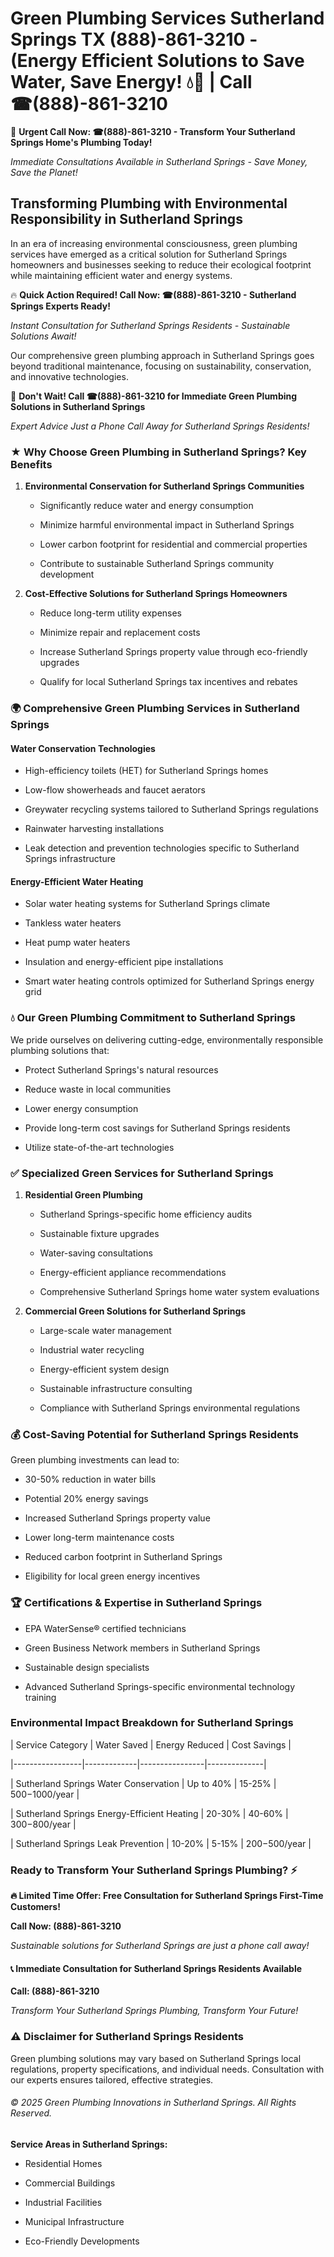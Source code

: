 # Green Plumbing Services Sutherland Springs TX (888)-861-3210 - (Energy Efficient Solutions to Save Water, Save Energy! 💧🌿 | Call ☎(888)-861-3210

🚨 **Urgent Call Now: ☎(888)-861-3210 - Transform Your Sutherland Springs Home's Plumbing Today!**
*Immediate Consultations Available in Sutherland Springs - Save Money, Save the Planet!*

## Transforming Plumbing with Environmental Responsibility in Sutherland Springs

In an era of increasing environmental consciousness, green plumbing services have emerged as a critical solution for Sutherland Springs homeowners and businesses seeking to reduce their ecological footprint while maintaining efficient water and energy systems. 

🔥 **Quick Action Required! Call Now: ☎(888)-861-3210 - Sutherland Springs Experts Ready!**
*Instant Consultation for Sutherland Springs Residents - Sustainable Solutions Await!*

Our comprehensive green plumbing approach in Sutherland Springs goes beyond traditional maintenance, focusing on sustainability, conservation, and innovative technologies.

🚨 **Don't Wait! Call ☎(888)-861-3210 for Immediate Green Plumbing Solutions in Sutherland Springs**
*Expert Advice Just a Phone Call Away for Sutherland Springs Residents!*

### ★ Why Choose Green Plumbing in Sutherland Springs? Key Benefits

1. **Environmental Conservation for Sutherland Springs Communities** 
   - Significantly reduce water and energy consumption
   - Minimize harmful environmental impact in Sutherland Springs
   - Lower carbon footprint for residential and commercial properties
   - Contribute to sustainable Sutherland Springs community development

2. **Cost-Effective Solutions for Sutherland Springs Homeowners** 
   - Reduce long-term utility expenses
   - Minimize repair and replacement costs
   - Increase Sutherland Springs property value through eco-friendly upgrades
   - Qualify for local Sutherland Springs tax incentives and rebates

### 🌍 Comprehensive Green Plumbing Services in Sutherland Springs

#### Water Conservation Technologies
- High-efficiency toilets (HET) for Sutherland Springs homes
- Low-flow showerheads and faucet aerators
- Greywater recycling systems tailored to Sutherland Springs regulations
- Rainwater harvesting installations
- Leak detection and prevention technologies specific to Sutherland Springs infrastructure

#### Energy-Efficient Water Heating
- Solar water heating systems for Sutherland Springs climate
- Tankless water heaters
- Heat pump water heaters
- Insulation and energy-efficient pipe installations
- Smart water heating controls optimized for Sutherland Springs energy grid

### 💧 Our Green Plumbing Commitment to Sutherland Springs

We pride ourselves on delivering cutting-edge, environmentally responsible plumbing solutions that:
- Protect Sutherland Springs's natural resources
- Reduce waste in local communities
- Lower energy consumption
- Provide long-term cost savings for Sutherland Springs residents
- Utilize state-of-the-art technologies

### ✅ Specialized Green Services for Sutherland Springs

1. **Residential Green Plumbing**
   - Sutherland Springs-specific home efficiency audits
   - Sustainable fixture upgrades
   - Water-saving consultations
   - Energy-efficient appliance recommendations
   - Comprehensive Sutherland Springs home water system evaluations

2. **Commercial Green Solutions for Sutherland Springs**
   - Large-scale water management
   - Industrial water recycling
   - Energy-efficient system design
   - Sustainable infrastructure consulting
   - Compliance with Sutherland Springs environmental regulations

### 💰 Cost-Saving Potential for Sutherland Springs Residents

Green plumbing investments can lead to:
- 30-50% reduction in water bills
- Potential 20% energy savings
- Increased Sutherland Springs property value
- Lower long-term maintenance costs
- Reduced carbon footprint in Sutherland Springs
- Eligibility for local green energy incentives

### 🏆 Certifications & Expertise in Sutherland Springs

- EPA WaterSense® certified technicians
- Green Business Network members in Sutherland Springs
- Sustainable design specialists
- Advanced Sutherland Springs-specific environmental technology training

### Environmental Impact Breakdown for Sutherland Springs

| Service Category | Water Saved | Energy Reduced | Cost Savings |
|-----------------|-------------|----------------|--------------|
| Sutherland Springs Water Conservation | Up to 40% | 15-25% | $500-$1000/year |
| Sutherland Springs Energy-Efficient Heating | 20-30% | 40-60% | $300-$800/year |
| Sutherland Springs Leak Prevention | 10-20% | 5-15% | $200-$500/year |

### Ready to Transform Your Sutherland Springs Plumbing? ⚡

**🔥 Limited Time Offer: Free Consultation for Sutherland Springs First-Time Customers!**

**Call Now: (888)-861-3210**
*Sustainable solutions for Sutherland Springs are just a phone call away!*

#### 📞 Immediate Consultation for Sutherland Springs Residents Available

**Call: (888)-861-3210**
*Transform Your Sutherland Springs Plumbing, Transform Your Future!*

### ⚠️ Disclaimer for Sutherland Springs Residents

Green plumbing solutions may vary based on Sutherland Springs local regulations, property specifications, and individual needs. Consultation with our experts ensures tailored, effective strategies.

###### © 2025 Green Plumbing Innovations in Sutherland Springs. All Rights Reserved.

**Service Areas in Sutherland Springs:** 
- Residential Homes
- Commercial Buildings
- Industrial Facilities
- Municipal Infrastructure
- Eco-Friendly Developments